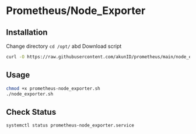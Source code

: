 # Prometheus/Node_Exporter

## Installation

Change directory `cd /opt/` abd Download script

```bash
curl -O https://raw.githubusercontent.com/akunID/prometheus/main/node_exporter.sh
```

## Usage

```bash
chmod +x prometheus-node_exporter.sh
./node_exporter.sh
```

## Check Status

```bash
systemctl status prometheus-node_exporter.service
```
